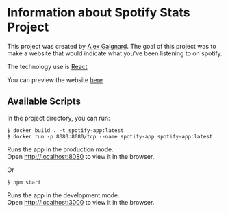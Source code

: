 # Information about Spotify Stats Project

This project was created by [Alex Gaignard](https://github.com/XelaG).
The goal of this project was to make a website that would indicate what
you've been listening to on spotify.

The technology use is [React](https://www.reactjs.org/)

You can preview the website [here](https://spotify-stats-react-app.vercel.app/)

## Available Scripts

In the project directory, you can run:

```
$ docker build . -t spotify-app:latest
$ docker run -p 8080:8080/tcp --name spotify-app spotify-app:latest 
```

Runs the app in the production mode.\
Open [http://localhost:8080](http://localhost:3042) to view it in the browser.

Or 
```
$ npm start
```

Runs the app in the development mode.\
Open [http://localhost:3000](http://localhost:3000) to view it in the browser.
